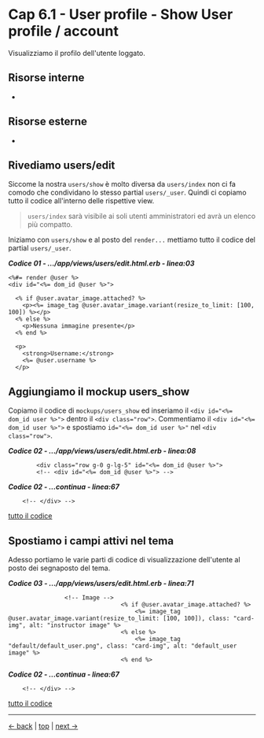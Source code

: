 # <a name="top"></a> Cap 6.1 - User profile - Show User profile / account

Visualizziamo il profilo dell'utente loggato.


## Risorse interne

- []()



## Risorse esterne

- []()


## Rivediamo users/edit

Siccome la nostra `users/show` è molto diversa da `users/index` non ci fa comodo che condividano lo stesso partial `users/_user`. Quindi ci copiamo tutto il codice all'interno delle rispettive view.

> `users/index` sarà visibile ai soli utenti amministratori ed avrà un elenco più compatto.

Iniziamo con `users/show` e al posto del `render...` mettiamo tutto il codice del partial `users/_user`.

***Codice 01 - .../app/views/users/edit.html.erb - linea:03***

```html+erb
<%#= render @user %>
<div id="<%= dom_id @user %>">

  <% if @user.avatar_image.attached? %>
    <p><%= image_tag @user.avatar_image.variant(resize_to_limit: [100, 100]) %></p>
  <% else %>
    <p>Nessuna immagine presente</p>
  <% end %>

  <p>
    <strong>Username:</strong>
    <%= @user.username %>
  </p>
```



## Aggiungiamo il mockup users_show

Copiamo il codice di `mockups/users_show` ed inseriamo il `<div id="<%= dom_id user %>">` dentro il `<div class="row">`. Commentiamo il `<div id="<%= dom_id user %>">` e spostiamo `id="<%= dom_id user %>"` nel `<div class="row">`.

***Codice 02 - .../app/views/users/edit.html.erb - linea:08***

```html+erb
		<div class="row g-0 g-lg-5" id="<%= dom_id @user %>">
		<!-- <div id="<%= dom_id @user %>"> -->
```

***Codice 02 - ...continua - linea:67***

```html+erb
    <!-- </div> -->  
```

[tutto il codice](https://github.com/flaviobordonidev/leanpubabrandnewcms/blob/master/ubuntudream/08-user/03_02-views-users-_user.html.erb)



## Spostiamo i campi attivi nel tema

Adesso portiamo le varie parti di codice di visualizzazione dell'utente al posto dei segnaposto del tema.

***Codice 03 - .../app/views/users/edit.html.erb - linea:71***

```html+erb
                <!-- Image -->
								<% if @user.avatar_image.attached? %>
									<%= image_tag @user.avatar_image.variant(resize_to_limit: [100, 100]), class: "card-img", alt: "instructor image" %>
								<% else %>
									<%= image_tag "default/default_user.png", class: "card-img", alt: "default_user image" %>
								<% end %>
```

***Codice 02 - ...continua - linea:67***

```html+erb
    <!-- </div> -->  
```

[tutto il codice](https://github.com/flaviobordonidev/leanpubabrandnewcms/blob/master/ubuntudream/08-user/03_02-views-users-_user.html.erb)






---

[<- back](https://github.com/flaviobordonidev/leanpubabrandnewcms/blob/master/01-base/18-activestorage-filesupload/04_00-aws_s3-iam_full_access-it.md)
 | [top](#top) |
[next ->](https://github.com/flaviobordonidev/leanpubabrandnewcms/blob/master/01-base/18-activestorage-filesupload/06_00-remove_uploaded_file-it.md)
